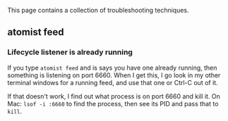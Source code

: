 This page contains a collection of troubleshooting techniques.

## atomist feed

### Lifecycle listener is already running

If you type `atomist feed` and is says you have one already running, then something is listening on port 6660.
When I get this, I go look in my other terminal windows for a running feed, and use that one or Ctrl-C out of it.

If that doesn't work, I find out what process is on port 6660 and kill it. On Mac: `lsof -i :6660` to find the process, then
see its PID and pass that to `kill`.